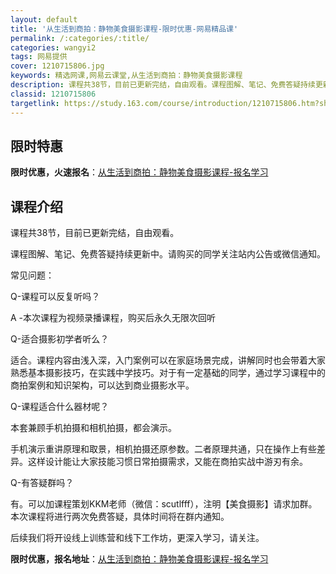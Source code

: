 ```yaml
---
layout: default
title: '从生活到商拍：静物美食摄影课程-限时优惠-网易精品课'
permalink: /:categories/:title/
categories: wangyi2
tags: 网易提供
cover: 1210715806.jpg
keywords: 精选网课,网易云课堂,从生活到商拍：静物美食摄影课程
description: 课程共38节，目前已更新完结，自由观看。课程图解、笔记、免费答疑持续更新中。请购买的同学关注站内公告或微信通知。常见问题
classid: 1210715806
targetlink: https://study.163.com/course/introduction/1210715806.htm?share=1&shareId=1025206652&utm_campaign=share&utm_medium=iphoneShare&utm_source=&utm_u=1025206652
---
```


## 限时特惠

**限时优惠，火速报名**：[从生活到商拍：静物美食摄影课程-报名学习](https://study.163.com/course/introduction/1210715806.htm?share=1&shareId=1025206652&utm_campaign=share&utm_medium=iphoneShare&utm_source=&utm_u=1025206652)

## 课程介绍

课程共38节，目前已更新完结，自由观看。

课程图解、笔记、免费答疑持续更新中。请购买的同学关注站内公告或微信通知。



常见问题：

Q-课程可以反复听吗？

A -本次课程为视频录播课程，购买后永久无限次回听



Q-适合摄影初学者听么？

适合。课程内容由浅入深，入门案例可以在家庭场景完成，讲解同时也会带着大家熟悉基本摄影技巧，在实践中学技巧。对于有一定基础的同学，通过学习课程中的商拍案例和知识架构，可以达到商业摄影水平。



Q-课程适合什么器材呢？

本套兼顾手机拍摄和相机拍摄，都会演示。

手机演示重讲原理和取景，相机拍摄还原参数。二者原理共通，只在操作上有些差异。这样设计能让大家技能习惯日常拍摄需求，又能在商拍实战中游刃有余。



Q-有答疑群吗？

有。可以加课程策划KKM老师（微信：scutlfff），注明【美食摄影】请求加群。本次课程将进行两次免费答疑，具体时间将在群内通知。

后续我们将开设线上训练营和线下工作坊，更深入学习，请关注。

**限时优惠，报名地址**：[从生活到商拍：静物美食摄影课程-报名学习](https://study.163.com/course/introduction/1210715806.htm?share=1&shareId=1025206652&utm_campaign=share&utm_medium=iphoneShare&utm_source=&utm_u=1025206652)

